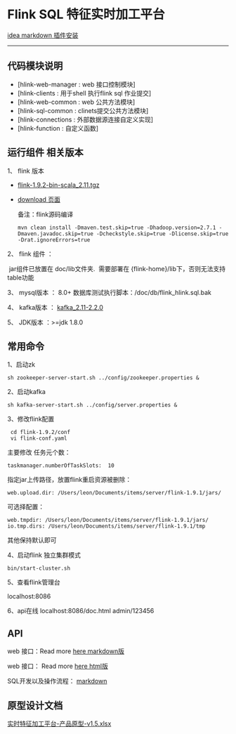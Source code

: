 # Flink SQL 特征实时加工平台

[idea markdown 插件安装](https://blog.csdn.net/l_lushuang/article/details/89487764)
***
## 代码模块说明

- [hlink-web-manager :  web 接口控制模块]
- [hlink-clients : 用于shell 执行flink sql 作业提交]
- [hlink-web-common : web 公共方法模块]
- [hlink-sql-common : clinets提交公共方法模块]
- [hlink-connections : 外部数据源连接自定义实现]
- [hlink-function : 自定义函数]

## 运行组件 相关版本
1、 flink 版本
- [flink-1.9.2-bin-scala_2.11.tgz](https://www.apache.org/dyn/closer.lua/flink/flink-1.9.2/flink-1.9.2-bin-scala_2.11.tgz)

- [download 页面](https://flink.apache.org/zh/downloads.html#apache-flink-192)

  备注：flink源码编译 
  
  ```shell
  mvn clean install -Dmaven.test.skip=true -Dhadoop.version=2.7.1 -Dmaven.javadoc.skip=true -Dcheckstyle.skip=true -Dlicense.skip=true -Drat.ignoreErrors=true
  
  ```

2、 flink 组件 ： 

​       jar组件已放置在 doc/lib文件夹.
​               需要部署在 {flink-home}/lib下，否则无法支持table功能



3、 mysql版本 ： 8.0+
              数据库测试执行脚本：/doc/db/flink_hlink.sql.bak



4、 kafka版本 ： [kafka_2.11-2.2.0]( https://archive.apache.org/dist/kafka/2.2.0/kafka_2.11-2.2.0.tgz)
      

5、 JDK版本 ：>=jdk 1.8.0

## 常用命令
1、启动zk

    sh zookeeper-server-start.sh ../config/zookeeper.properties &

2、启动kafka

    sh kafka-server-start.sh ../config/server.properties &

3、修改flink配置

     cd flink-1.9.2/conf
     vi flink-conf.yaml

 主要修改 任务元个数：

    taskmanager.numberOfTaskSlots:  10

 指定jar上传路径，放置flink重启资源被删除：

    web.upload.dir: /Users/leon/Documents/items/server/flink-1.9.1/jars/

 可选择配置：

    web.tmpdir: /Users/leon/Documents/items/server/flink-1.9.1/jars/
    io.tmp.dirs: /Users/leon/Documents/items/server/flink-1.9.1/tmp

 其他保持默认即可

4、启动flink 独立集群模式

    bin/start-cluster.sh

5、查看flink管理台

 localhost:8086

6、api在线
        localhost:8086/doc.html 
       admin/123456 

## API
web 接口：Read more [here markdown版](./res/doc/hlink-1.0.0.md)

web 接口： Read more [here html版](./res/doc/hlink-1.0.0.html)

SQL开发以及操作流程：  [markdown](./res/doc/index.md)



## 原型设计文档

[实时特征加工平台-产品原型-v1.5.xlsx](./res/doc/实时特征加工平台-产品原型-v1.5.xlsx)

